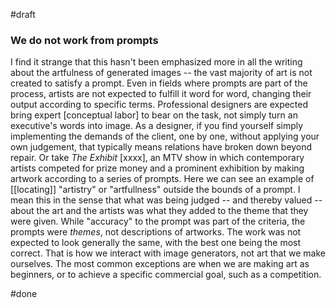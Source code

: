 ---
---

#draft 

### We do not work from prompts

I find it strange that this hasn't been emphasized more in all the writing about the artfulness of generated images -- the vast majority of art is not created to satisfy a prompt. Even in fields where prompts are part of the process, artists are not expected to fulfill it word for word, changing their output according to specific terms. Professional designers are expected bring expert [conceptual labor] to bear on the task, not simply turn an executive's words into image. As a designer, if you find  yourself simply implementing the demands of the client, one by one, without applying your own judgement, that typically means relations have broken down beyond repair.  Or take *The Exhibit* [xxxx], an MTV show in which contemporary artists competed for prize money and a prominent exhibition by making artwork according to a series of prompts. Here we can see an example of [[locating]] "artistry" or "artfullness" outside the bounds of a prompt. I mean this in the sense that what was being judged -- and thereby valued -- about the art and the artists was what they added to the theme that they were given. While "accuracy" to the prompt was part of the criteria, the prompts were *themes*, not descriptions of artworks. The work was not expected to look generally the same, with the best one being the most correct. That is how we interact with image generators, not art that we make ourselves. The most common exceptions are when we are making art as beginners, or to achieve a specific commercial goal, such as a competition.

#done 